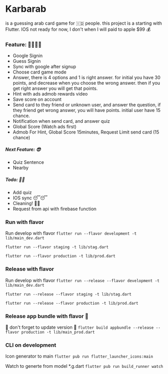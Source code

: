 # Karbarab

is a guessing arab card game for 🇮🇩 people. this project is a starting with Flutter. IOS not ready for now,
I don't when I will paid to apple $99 💰

### Feature: 🥳🥳🥳🥳
- Google Signin
- Guess Signin
- Sync with google after signup
- Choose card game mode
- Answer, there is 4 options and 1 is right answer. for initial you have 30 points, and decrease when you choose the wrong answer. then if you get right answer you will get that points.
- Hint with ads admob rewards video
- Save score on account
- Send card to they friend or unknown user, and answer the question, if they friend get wrong answer, you will have points. initial user have 15 chance.
- Notification when send card, and answer quiz
- Global Score (Watch ads first)
- Admob For Hint, Global Score 15minutes, Request Limit send card (15 chance)

##### Next Feature: 😎
- Quiz Sentence
- Nearby

##### Todo: 👻👻
- Add quiz
- IOS sync 😴😴
- Cleaning! 👻👻
- Request from api with firebase function

### Run with flavor
Run develop with flavor
```flutter run --flavor development -t lib/main_dev.dart```

```flutter run --flavor staging -t lib/stag.dart```

```flutter run --flavor production -t lib/prod.dart```

### Release with flavor
Run develop with flavor
```flutter run --release --flavor development -t lib/main_dev.dart```

```flutter run --release --flavor staging -t lib/stag.dart```

```flutter run --release --flavor production -t lib/prod.dart```

### Release app bundle with flavor 🤘
🤘 don't forget to update version 🤘
```flutter build appbundle --release --flavor production -t lib/main_prod.dart```


### CLI on development

Icon generator to main ```flutter pub run flutter_launcher_icons:main```

Watch to generte from model *.g.dart ```flutter pub run build_runner watch```